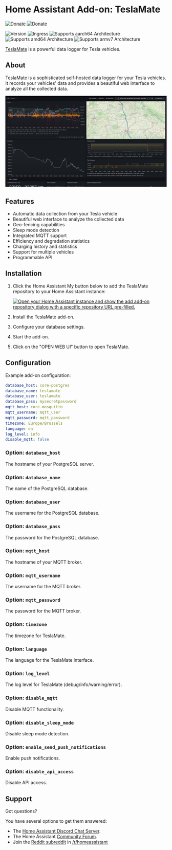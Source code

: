 # Home Assistant Add-on: TeslaMate

[![Donate][donation-badge]](https://www.buymeacoffee.com/alexbelgium)
[![Donate][paypal-badge]](https://www.paypal.com/donate/?hosted_button_id=DZFULJZTP3UQA)

![Version](https://img.shields.io/badge/dynamic/json?label=Version&query=%24.version&url=https%3A%2F%2Fraw.githubusercontent.com%2Falexbelgium%2Fhassio-addons%2Fmaster%2Fteslamate%2Fconfig.json)
![Ingress](https://img.shields.io/badge/-INGRESS-success)
![Supports aarch64 Architecture][aarch64-shield]
![Supports amd64 Architecture][amd64-shield]
![Supports armv7 Architecture][armv7-shield]

[donation-badge]: https://img.shields.io/badge/Buy%20me%20a%20coffee-%23d32f2f?logo=buy-me-a-coffee&style=flat&logoColor=white
[paypal-badge]: https://img.shields.io/badge/Donate-PayPal-blue.svg
[aarch64-shield]: https://img.shields.io/badge/aarch64-yes-green.svg
[amd64-shield]: https://img.shields.io/badge/amd64-yes-green.svg
[armv7-shield]: https://img.shields.io/badge/armv7-yes-green.svg

[TeslaMate](https://github.com/teslamate-org/teslamate) is a powerful data logger for Tesla vehicles.

## About

TeslaMate is a sophisticated self-hosted data logger for your Tesla vehicles. It records your vehicles' data and provides a beautiful web interface to analyze all the collected data.

![TeslaMate screenshot](https://raw.githubusercontent.com/teslamate-org/teslamate/main/website/static/screenshots/drive.png)

## Features

- Automatic data collection from your Tesla vehicle
- Beautiful web interface to analyze the collected data
- Geo-fencing capabilities
- Sleep mode detection
- Integrated MQTT support
- Efficiency and degradation statistics
- Charging history and statistics
- Support for multiple vehicles
- Programmable API

## Installation

1. Click the Home Assistant My button below to add the TeslaMate repository to your Home Assistant instance:

   [![Open your Home Assistant instance and show the add add-on repository dialog with a specific repository URL pre-filled.](https://my.home-assistant.io/badges/supervisor_add_addon_repository.svg)](https://my.home-assistant.io/redirect/supervisor_add_addon_repository/?repository_url=https://github.com/alexbelgium/hassio-addons)

2. Install the TeslaMate add-on.
3. Configure your database settings.
4. Start the add-on.
5. Click on the "OPEN WEB UI" button to open TeslaMate.

## Configuration

Example add-on configuration:

```yaml
database_host: core-postgres
database_name: teslamate
database_user: teslamate
database_pass: mysecretpassword
mqtt_host: core-mosquitto
mqtt_username: mqtt_user
mqtt_password: mqtt_password
timezone: Europe/Brussels
language: en
log_level: info
disable_mqtt: false
```

### Option: `database_host`

The hostname of your PostgreSQL server.

### Option: `database_name`

The name of the PostgreSQL database.

### Option: `database_user`

The username for the PostgreSQL database.

### Option: `database_pass`

The password for the PostgreSQL database.

### Option: `mqtt_host`

The hostname of your MQTT broker.

### Option: `mqtt_username`

The username for the MQTT broker.

### Option: `mqtt_password`

The password for the MQTT broker.

### Option: `timezone`

The timezone for TeslaMate.

### Option: `language`

The language for the TeslaMate interface.

### Option: `log_level`

The log level for TeslaMate (debug/info/warning/error).

### Option: `disable_mqtt`

Disable MQTT functionality.

### Option: `disable_sleep_mode`

Disable sleep mode detection.

### Option: `enable_send_push_notifications`

Enable push notifications.

### Option: `disable_api_access`

Disable API access.

## Support

Got questions?

You have several options to get them answered:

- The [Home Assistant Discord Chat Server][discord].
- The Home Assistant [Community Forum][forum].
- Join the [Reddit subreddit][reddit] in [/r/homeassistant][reddit]

[discord]: https://discord.gg/c5DvZ4e
[forum]: https://community.home-assistant.io
[reddit]: https://reddit.com/r/homeassistant
[release-shield]: https://img.shields.io/badge/version-1.28.1-blue.svg
[project-stage-shield]: https://img.shields.io/badge/project%20stage-production%20ready-brightgreen.svg
[maintenance-shield]: https://img.shields.io/maintenance/yes/2025.svg
